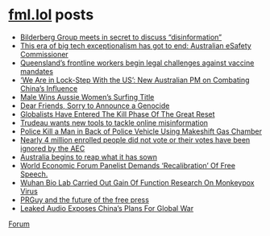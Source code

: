 # [fml.lol](https://fml.lol) posts
<!-- BLOG-POST-LIST:START -->
- [Bilderberg Group meets in secret to discuss “disinformation”](https://fml.lol/bilderberg-group-meets-in-secret-to-discuss-disinformation/)
- [This era of big tech exceptionalism has got to end: Australian eSafety Commissioner](https://fml.lol/this-era-of-big-tech-exceptionalism-has-got-to-end-australian-esafety-commissioner/)
- [Queensland’s frontline workers begin legal challenges against vaccine mandates](https://fml.lol/queenslands-frontline-workers-begin-legal-challenges-against-vaccine-mandates/)
- [‘We Are in Lock-Step With the US’: New Australian PM on Combating China’s Influence](https://fml.lol/we-are-in-lock-step-with-the-us-new-australian-pm-on-combating-chinas-influence/)
- [Male Wins Aussie Women’s Surfing Title](https://fml.lol/male-wins-aussie-womens-surfing-title/)
- [Dear Friends, Sorry to Announce a Genocide](https://fml.lol/dear-friends-sorry-to-announce-a-genocide/)
- [Globalists Have Entered The Kill Phase Of The Great Reset](https://fml.lol/globalists-have-entered-the-kill-phase-of-the-great-reset/)
- [Trudeau wants new tools to tackle online misinformation](https://fml.lol/trudeau-wants-new-tools-to-tackle-online-misinformation/)
- [Police Kill a Man in Back of Police Vehicle Using Makeshift Gas Chamber](https://fml.lol/police-kill-a-man-in-back-of-police-vehicle-using-makeshift-gas-chamber/)
- [Nearly 4 million enrolled people did not vote or their votes have been ignored by the AEC](https://fml.lol/nearly-4-million-enrolled-people-did-not-vote-or-their-votes-have-been-ignored-by-the-aec/)
- [Australia begins to reap what it has sown](https://fml.lol/australia-begins-to-reap-what-it-has-sown/)
- [World Economic Forum Panelist Demands ‘Recalibration’ Of Free Speech.](https://fml.lol/world-economic-forum-panelist-demands-recalibration-of-free-speech/)
- [Wuhan Bio Lab Carried Out Gain Of Function Research On Monkeypox Virus](https://fml.lol/wuhan-bio-lab-carried-out-gain-of-function-research-on-monkeypox-virus/)
- [PRGuy and the future of the free press](https://fml.lol/prguy-and-the-future-of-the-free-press/)
- [Leaked Audio Exposes China’s Plans For Global War](https://fml.lol/leaked-audio-exposes-chinas-plans-for-global-war/)
<!-- BLOG-POST-LIST:END -->

[Forum](https://forum.fml.lol)
